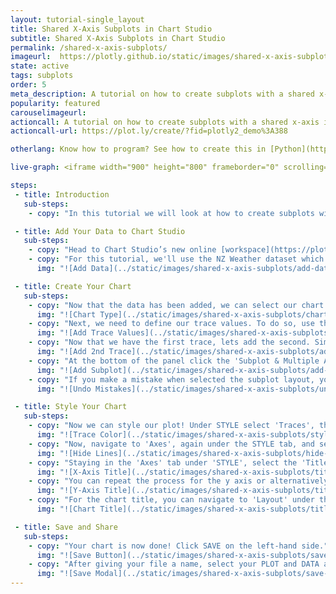 ```yaml
---
layout: tutorial-single_layout
title: Shared X-Axis Subplots in Chart Studio
subtitle: Shared X-Axis Subplots in Chart Studio
permalink: /shared-x-axis-subplots/
imageurl:  https://plotly.github.io/static/images/shared-x-axis-subplots/shared-x-axis-subplots.png
state: active
tags: subplots
order: 5
meta_description: A tutorial on how to create subplots with a shared x-axis in Chart Studio.
popularity: featured
carouselimageurl:
actioncall: A tutorial on how to create subplots with a shared x-axis in Chart Studio.
actioncall-url: https://plot.ly/create/?fid=plotly2_demo%3A388

otherlang: Know how to program? See how to create this in [Python](https://plot.ly/python/#subplots) or [R](https://plot.ly/r/#subplots).

live-graph: <iframe width="900" height="800" frameborder="0" scrolling="no" src="//plot.ly/~plotly2_demo/389.embed"></iframe>

steps:
 - title: Introduction
   sub-steps:
    - copy: "In this tutorial we will look at how to create subplots with a shared x-axis."

 - title: Add Your Data to Chart Studio
   sub-steps:
    - copy: "Head to Chart Studio’s new online [workspace](https://plot.ly/create) and add your data. You have the option of typing directly in the grid, uploading your file, or entering a URL of an online dataset. Chart Studio accepts .xls, .xlsx, or .csv files. For more information on how to enter your data, see [this](http://help.plot.ly/add-data-to-the-plotly-grid/) tutorial."
    - copy: "For this tutorial, we'll use the NZ Weather dataset which can be found [here](https://raw.githubusercontent.com/plotly/datasets/master/nz_weather.csv). Simply, copy the URL from GitHub. Now, returning to the workspace select 'IMPORT' and then 'By URL'. Here, you just paste the URL from GitHub."
      img: "![Add Data](../static/images/shared-x-axis-subplots/add-data.png)"

 - title: Create Your Chart
   sub-steps:
    - copy: "Now that the data has been added, we can select our chart types. Here, we will use a single trace for each subplot. First, we will use the default chart type, 'Time Series'."
      img: "![Chart Type](../static/images/shared-x-axis-subplots/chart-type.png)"
    - copy: "Next, we need to define our trace values. To do so, use the dropdowns in the trace panel to select 'DATE' as the X value, 'Auckland' as the Y value, set 'Auckland' as the 'Hover Text'."
      img: "![Add Trace Values](../static/images/shared-x-axis-subplots/add-trace-values.png)"
    - copy: "Now that we have the first trace, lets add the second. Simply, click the blue '+ Trace' button and then use the dropdowns in the new trace panel to change the Y value and 'Hover Text' value to 'Dunedin'."
      img: "![Add 2nd Trace](../static/images/shared-x-axis-subplots/add-trace-values2.png)"
    - copy: "At the bottom of the panel click the 'Subplot & Multiple Axes' button where a selection of subplot arrangements ought to be presented. For this tutorial, select 'Stacked-Y-Axis' - also referred to as shared x-axis - and click 'Confirm'."
      img: "![Add Subplot](../static/images/shared-x-axis-subplots/add-subplot.png)"
    - copy: "If you make a mistake when selected the subplot layout, you can simply click 'UNDO', which is situated immediately below 'Confirm'."
      img: "![Undo Mistakes](../static/images/shared-x-axis-subplots/undo-button.png)"

 - title: Style Your Chart
   sub-steps:
    - copy: "Now we can style our plot! Under STYLE select 'Traces', then click individual at the top of the panel - this will enable you to customize each trace. Here, select the 'Dunedin' trace and then click color, which will force a color panel to appear. For the purpose of this tutorial we picked one of the preselected colors at the bottom."
      img: "![Trace Color](../static/images/shared-x-axis-subplots/style-trace-color.png)"
    - copy: "Now, navigate to 'Axes', again under the STYLE tab, and select the 'Lines' panel. At the top of the panel click Y and then select 'Y Axis 2' from the 'Y Axes' dropdown. At the bottom of the panel, change 'Zeroline' to 'Hide'. You ought to notice that the line on the top subplot is now gone."
      img: "![Hide Lines](../static/images/shared-x-axis-subplots/hide-lines.png)"
    - copy: "Staying in the 'Axes' tab under 'STYLE', select the 'Titles' box and then utilise the 'X' and 'Y' options and the dropdown to navigate which axis you wish to title using the textbox. First, select 'X' and enter the title in the textbox like below."
      img: "![X-Axis Title](../static/images/shared-x-axis-subplots/title-xaxis.png)"
    - copy: "You can repeat the process for the y axis or alternatively try editing the axis title directly on the plot like below."
      img: "![Y-Axis Title](../static/images/shared-x-axis-subplots/title-yaxis.png)"
    - copy: "For the chart title, you can navigate to 'Layout' under the STYLE tab and select 'Titles and Fonts'. Below the textbox you can select 'Edit in HTML'. Alternatively, like the axes' title, you can edit directly on the plot."
      img: "![Chart Title](../static/images/shared-x-axis-subplots/title-chart.png)"

 - title: Save and Share
   sub-steps:
    - copy: "Your chart is now done! Click SAVE on the left-hand side."
      img: "![Save Button](../static/images/shared-x-axis-subplots/save-button.png)"
    - copy: "After giving your file a name, select your PLOT and DATA as 'Public' or 'Private'. For more information on how sharing works, including the difference between private, public and secret sharing, visit [this](http://help.plot.ly/save-share-and-export-in-plotly/) page."
      img: "![Save Modal](../static/images/shared-x-axis-subplots/save-modal.png)"
---
```


